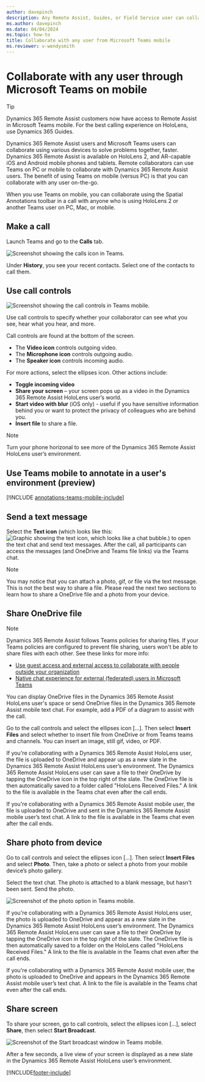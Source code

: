 ```yaml
---
author: davepinch
description: Any Remote Assist, Guides, or Field Service user can collaborate with other users through the Microsoft Teams mobile app.
ms.author: davepinch
ms.date: 04/04/2024
ms.topic: how-to
title: Collaborate with any user from Microsoft Teams mobile
ms.reviewer: v-wendysmith
---
```


# Collaborate with any user through Microsoft Teams on mobile

> [!TIP]
> Dynamics 365 Remote Assist customers now have access to Remote Assist in Microsoft Teams mobile. For the best calling experience on HoloLens, use Dynamics 365 Guides.

Dynamics 365 Remote Assist users and Microsoft Teams users can collaborate using various devices to solve problems together, faster. Dynamics 365 Remote Assist is available on HoloLens 2, and AR-capable iOS and Android mobile phones and tablets. Remote collaborators can use Teams on PC or mobile to collaborate with Dynamics 365 Remote Assist users. The benefit of using Teams on mobile (versus PC) is that you can collaborate with any user on-the-go.

When you use Teams on mobile, you can collaborate using the Spatial Annotations toolbar in a call with anyone who is using HoloLens 2 or another Teams user on PC, Mac, or mobile.

## Make a call

Launch Teams and go to the **Calls** tab.

  ![Screenshot showing the calls icon in Teams.](media/TeamsMobile_Call.png)

Under **History**, you see your recent contacts. Select one of the contacts to call them.

## Use call controls

![Screenshot showing the call controls in Teams mobile.](media/TeamsMobile_CallControl.png "Call control")

Use call controls to specify whether your collaborator can see what you see, hear what you hear, and more.

Call controls are found at the bottom of the screen.
- The **Video icon** controls outgoing video.
- The **Microphone icon** controls outgoing audio.
- The **Speaker icon** controls incoming audio.

For more actions, select the ellipses icon. Other actions include:
-	**Toggle incoming video**
-	**Share your screen** – your screen pops up as a video in the Dynamics 365 Remote Assist HoloLens user’s world.
-	**Start video with blur** (iOS only) - useful if you have sensitive information behind you or want to protect the privacy of colleagues who are behind you.
- **Insert file** to share a file.

> [!NOTE]
> Turn your phone horizonal to see more of the Dynamics 365 Remote Assist HoloLens user’s environment.   

## Use Teams mobile to annotate in a user's environment (preview)

[!INCLUDE [annotations-teams-mobile-include](../includes/annotations-teams-mobile.md)]

<!--- This topic in RA and Field Serive. Field Service topic is annotations-teams-mobile.md --->

## Send a text message

Select the **Text icon** (which looks like this: ![Graphic showing the text icon, which looks like a chat bubble.](media/TeamsMobile_Text.png)) to open the text chat and send text messages. After the call, all participants can access the messages (and OneDrive and Teams file links) via the Teams chat. 

> [!NOTE]
> You may notice that you can attach a photo, gif, or file via the text message. This is not the best way to share a file. Please read the next two sections to learn how to share a OneDrive file and a photo from your device.

## Share OneDrive file

> [!NOTE]
> Dynamics 365 Remote Assist follows Teams policies for sharing files. If your Teams policies are configured to prevent file sharing, users won't be able to share files with each other. See these links for more info:
> - [Use guest access and external access to collaborate with people outside your organization](/microsoftteams/communicate-with-users-from-other-organizations#compare-external-and-guest-access)
> - [Native chat experience for external (federated) users in Microsoft Teams](/microsoftteams/native-chat-for-external-users)

You can display OneDrive files in the Dynamics 365 Remote Assist HoloLens user's space or send OneDrive files in the Dynamics 365 Remote Assist mobile text chat. For example, add a PDF of a diagram to assist with the call.

Go to the call controls and select the ellipses icon [...]. Then select **Insert Files** and select whether to insert file from OneDrive or from Teams teams and channels. You can insert an image, still gif, video, or PDF.

If you're collaborating with a Dynamics 365 Remote Assist HoloLens user, the file is uploaded to OneDrive and appear up as a new slate in the Dynamics 365 Remote Assist HoloLens user’s environment. The Dynamics 365 Remote Assist HoloLens user can save a file to their OneDrive by tapping the OneDrive icon in the top right of the slate. The OneDrive file is then automatically saved to a folder called "HoloLens Received Files." A link to the file is available in the Teams chat even after the call ends.

If you're collaborating with a Dynamics 365 Remote Assist mobile user, the file is uploaded to OneDrive and sent in the Dynamics 365 Remote Assist mobile user’s text chat. A link to the file is available in the Teams chat even after the call ends.

## Share photo from device

Go to call controls and select the ellipses icon […]. Then select **Insert Files** and select **Photo**. Then, take a photo or select a photo from your mobile device’s photo gallery.

Select the text chat. The photo is attached to a blank message, but hasn't been sent. Send the photo.

![Screenshot of the photo option in Teams mobile.](media/TeamsMobile_SharePhoto.png "SharePhoto")

If you're collaborating with a Dynamics 365 Remote Assist HoloLens user, the photo is uploaded to OneDrive and appear as a new slate in the Dynamics 365 Remote Assist HoloLens user’s environment. The Dynamics 365 Remote Assist HoloLens user can save a file to their OneDrive by tapping the OneDrive icon in the top right of the slate. The OneDrive file is then automatically saved to a folder on the HoloLens called "HoloLens Received Files." A link to the file is available in the Teams chat even after the call ends.

If you're collaborating with a Dynamics 365 Remote Assist mobile user, the photo is uploaded to OneDrive and appears in the Dynamics 365 Remote Assist mobile user’s text chat. A link to the file is available in the Teams chat even after the call ends.

## Share screen

To share your screen, go to call controls, select the ellipses icon […], select **Share**, then select **Start Broadcast**.

![Screenshot of the Start broadcast window in Teams mobile.](media/TeamsMobile_ScreenBroadcast.png "ScreenBroadcast")

After a few seconds, a live view of your screen is displayed as a new slate in the Dynamics 365 Remote Assist HoloLens user’s environment. 


[!INCLUDE[footer-include](../includes/footer-banner.md)]
